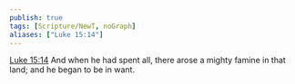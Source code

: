 ```yaml
---
publish: true
tags: [Scripture/NewT, noGraph]
aliases: ["Luke 15:14"]
---
```

[Luke 15:14](https://churchofjesuschrist.org/study/scriptures/nt/luke/15?lang=eng&id=p14#p14) And when he had spent all, there arose a mighty famine in that land; and he began to be in want.
